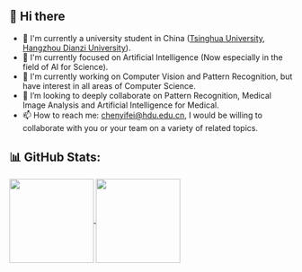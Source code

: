 ## 👋 Hi there 

- 🌱 I'm currently a university student in China ([Tsinghua University](https://www.tsinghua.edu.cn), [Hangzhou Dianzi University](https://www.hdu.edu.cn)).
- 🔭 I'm currently focused on Artificial Intelligence (Now especially in the field of AI for Science).
- 🤔 I'm currently working on Computer Vision and Pattern Recognition, but have interest in all areas of Computer Science.
- 👯 I’m looking to deeply collaborate on Pattern Recognition, Medical Image Analysis and Artificial Intelligence for Medical.
- 📫 How to reach me: chenyifei@hdu.edu.cn, I would be willing to collaborate with you or your team on a variety of related topics.

## 📊 GitHub Stats:

<a href="https://github.com/anuraghazra/github-readme-stats#gh-light-mode-only">
  <img height="150" align="center" src="https://github-readme-stats.vercel.app/api/top-langs/?username=JustlfC03&layout=compact&theme=default"/>
</a>
<a href="https://github.com/anuraghazra/github-readme-stats#gh-light-mode-only">
  <img height="150" align="center" src="https://github-readme-stats.vercel.app/api?username=JustlfC03&show_icons=true&theme=default&rank_icon=percentile"/>
</a>

<!--
<a href="https://github.com/anuraghazra/github-readme-stats">
  <img align="center" src="https://github-readme-stats.vercel.app/api/pin/?username=lcbkmm&repo=TC-KANRecon" />
</a>
<a href="https://github.com/anuraghazra/convoychat">
  <img align="center" src="https://github-readme-stats.vercel.app/api/pin/?username=Tinysqua&repo=GFE-Mamba" />
</a>
-->

<!--
- 🌱 I’m currently learning ...
- 🔭 I’m currently working on ...
- 🤔 I’m looking for help with ...
- 👯 I’m looking to collaborate on ...
- 💬 Ask me about ...
- 📫 How to reach me: ...
- 😄 Pronouns: ...
- ⚡ Fun fact: ...
-->

